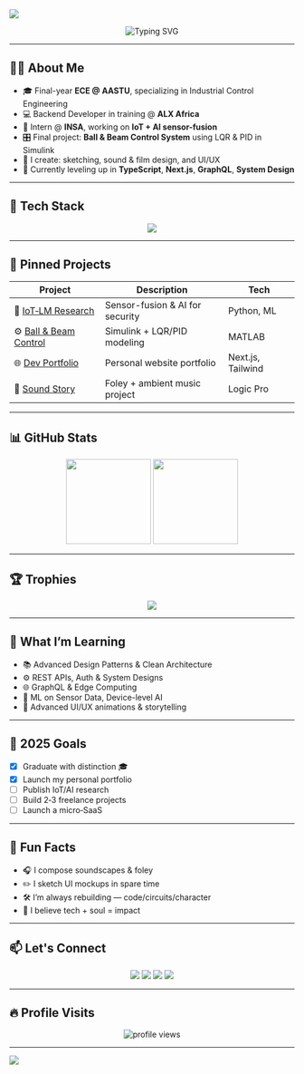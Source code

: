 <!-- ====== HEADER Banner ====== -->
<img src="https://capsule-render.vercel.app/api?type=waving&height=180&section=header&text=Yo!%20I'm%20Beni%20🚀&fontSize=40&color=gradient&fontAlign=60&fontColor=ffffff"/>

<p align="center">
  <img src="https://readme-typing-svg.demolab.com?font=Fira+Code&size=22&pause=1000&center=true&multiline=true&lines=Engineer+%7C+Tech+%2B+Creative;IoT+%2B+AI+Explorer;Crafting+Stories+Through+Code" alt="Typing SVG"/>
</p>

---

## 👨‍💻 About Me
- 🎓 Final-year **ECE @ AASTU**, specializing in Industrial Control Engineering  
- 💻 Backend Developer in training @ **ALX Africa**  
- 🔬 Intern @ **INSA**, working on **IoT + AI sensor-fusion**  
- 🎛 Final project: **Ball & Beam Control System** using LQR & PID in Simulink  
- 🎨 I create: sketching, sound & film design, and UI/UX  
- 🌱 Currently leveling up in **TypeScript**, **Next.js**, **GraphQL**, **System Design**  

---

## 🚀 Tech Stack

<p align="center">
  <img src="https://skillicons.dev/icons?i=py,js,ts,nextjs,react,nodejs,express,mongodb,postgres,matlab,simulink,figma,tailwind,git&perline=8" />
</p>

---

## 📌 Pinned Projects

| Project | Description | Tech |
|--------|-------------|------|
| 🧠 [IoT‑LM Research](https://github.com/your-iot-repo) | Sensor-fusion & AI for security | Python, ML |
| ⚙️ [Ball & Beam Control](https://github.com/your-control-repo) | Simulink + LQR/PID modeling | MATLAB |
| 🌐 [Dev Portfolio](https://github.com/your-portfolio) | Personal website portfolio | Next.js, Tailwind |
| 🎵 [Sound Story](https://github.com/your-sound-repo) | Foley + ambient music project | Logic Pro |

---

## 📊 GitHub Stats

<p align="center">
  <img src="https://github-readme-stats.vercel.app/api?username=vbeni&show_icons=true&theme=tokyonight&hide_border=true" height="150" />
  <img src="https://github-readme-streak-stats.herokuapp.com?user=vbeni&theme=tokyonight&hide_border=true" height="150" />
</p>

---

## 🏆 Trophies

<p align="center">
  <img src="https://github-profile-trophy.vercel.app/?username=vbeni&theme=gruvbox&no-bg=true&margin-w=15" />
</p>

---

## 🧠 What I’m Learning

- 📚 Advanced Design Patterns & Clean Architecture  
- ⚙️ REST APIs, Auth & System Designs  
- 🌐 GraphQL & Edge Computing  
- 🧬 ML on Sensor Data, Device-level AI  
- 🎨 Advanced UI/UX animations & storytelling  

---

## 🎯 2025 Goals

- [x] Graduate with distinction 🎓  
- [x] Launch my personal portfolio  
- [ ] Publish IoT/AI research  
- [ ] Build 2‑3 freelance projects  
- [ ] Launch a micro‑SaaS  

---

## 💬 Fun Facts

- 🎧 I compose soundscapes & foley  
- ✏️ I sketch UI mockups in spare time  
- 🛠 I’m always rebuilding — code/circuits/character  
- 🌌 I believe tech + soul = impact  

---

## 📫 Let's Connect

<p align="center">
  <a href="https://linkedin.com/in/YOUR_LINK"><img src="https://img.shields.io/badge/LinkedIn-blue?style=flat-square&logo=linkedin"/></a>
  <a href="https://twitter.com/YOUR_HANDLE"><img src="https://img.shields.io/badge/Twitter-black?style=flat-square&logo=twitter"/></a>
  <a href="mailto:your.email@example.com"><img src="https://img.shields.io/badge/Email-D14836?style=flat-square&logo=gmail"/></a>
  <a href="https://your-portfolio.com"><img src="https://img.shields.io/badge/Portfolio-darkred?style=flat-square&logo=firefox-browser"/></a>
</p>

---

## 🔥 Profile Visits

<p align="center">
  <img src="https://komarev.com/ghpvc/?username=vbeni&label=Profile%20Views&color=0e75b6&style=flat" alt="profile views" />
</p>

---

<img src="https://capsule-render.vercel.app/api?type=waving&height=100&section=footer&color=gradient&customColorList=0:0f2027,1:203a43,2:2c5364"/>
